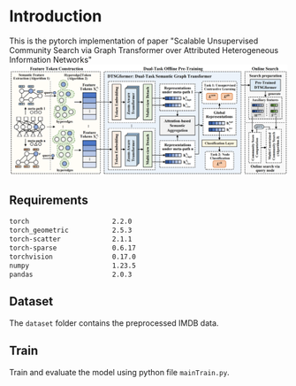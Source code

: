 # Introduction

This is the pytorch implementation of paper "Scalable Unsupervised Community Search via Graph Transformer over Attributed Heterogeneous Information Networks"
![model](Framework_of_UCSAH.png)


## Requirements
```
torch                     2.2.0
torch_geometric           2.5.3
torch-scatter             2.1.1
torch-sparse              0.6.17
torchvision               0.17.0
numpy                     1.23.5
pandas                    2.0.3
```

## Dataset
The `dataset` folder contains the preprocessed IMDB data.

## Train
Train and evaluate the model using python file `mainTrain.py`.